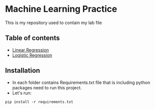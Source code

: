 #  Machine Learning Practice 
This is my repository used to contain my lab file
## Table of contents
* [Linear Regression](./Linear%20Regression/)
* [Logistic Regression](./Logistic%20Regression/)
## Installation
* In each folder contains Requirements.txt file that is including python packages need to run this project.
* Let's run:
```
pip install -r requirements.txt
```


